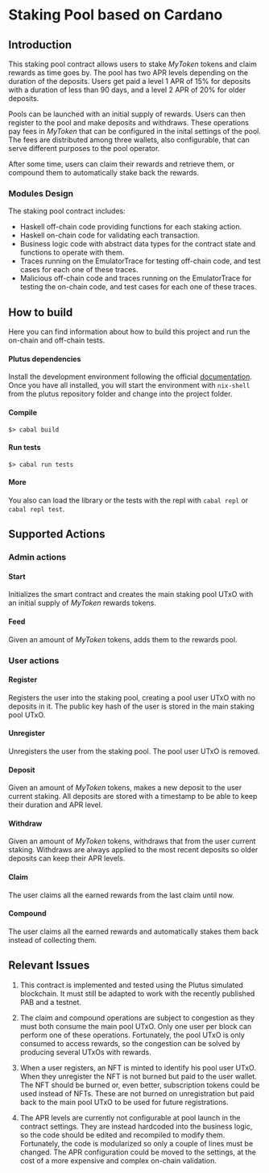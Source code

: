 # Staking Pool based on Cardano

## Introduction

This staking pool contract allows users to stake *MyToken* tokens and claim rewards
as time goes by. The pool has two APR levels depending on the duration of the deposits.
Users get paid a level 1 APR of 15% for deposits with a duration of less
than 90 days, and a level 2 APR of 20% for older deposits.

Pools can be launched with an initial supply of rewards. Users can then register to the
pool and make deposits and withdraws. These operations pay fees in *MyToken* that can
be configured in the inital settings of the pool. The fees are distributed among three
wallets, also configurable, that can serve different purposes to the pool operator.

After some time, users can claim their rewards and retrieve them, or compound them to
automatically stake back the rewards.

### Modules Design

The staking pool contract includes:
* Haskell off-chain code providing functions for each staking action.
* Haskell on-chain code for validating each transaction.
* Business logic code with abstract data types for the contract state
and functions to operate with them.
* Traces running on the EmulatorTrace for testing off-chain code, and test cases
for each one of these traces.
* Malicious off-chain code and traces running on the EmulatorTrace for testing
the on-chain code, and test cases for each one of these traces.

## How to build

Here you can find information about how to build this project and run the on-chain
and off-chain tests.

#### Plutus dependencies

Install the development environment following the official [documentation](https://github.com/input-output-hk/plutus/tree/36e2c8bdbb6e70d25a31331e5cd23f26dc3162d5#how-to-build-the-projects-artifacts).
Once you have all installed, you will start the environment with `nix-shell`
from the plutus repository folder and change into the project folder.

#### Compile

```
$> cabal build
```

#### Run tests

```
$> cabal run tests
```

#### More

You also can load the library or the tests with the repl with `cabal repl` or
`cabal repl test`.

## Supported Actions

### Admin actions

#### Start

Initializes the smart contract and creates the main staking pool UTxO with an
initial supply of *MyToken* rewards tokens.

#### Feed

Given an amount of *MyToken* tokens, adds them to the rewards pool.

### User actions

#### Register

Registers the user into the staking pool, creating a pool user UTxO with no deposits in it.
The public key hash of the user is stored in the main staking pool UTxO.

#### Unregister

Unregisters the user from the staking pool. The pool user UTxO is removed.

#### Deposit

Given an amount of *MyToken* tokens, makes a new deposit to the user current staking.
All deposits are stored with a timestamp to be able to keep their duration and APR level.

#### Withdraw

Given an amount of *MyToken* tokens, withdraws that from the user current staking.
Withdraws are always applied to the most recent deposits so older deposits can keep their APR levels.

#### Claim

The user claims all the earned rewards from the last claim until now.

#### Compound

The user claims all the earned rewards and automatically stakes them back instead of
collecting them.


## Relevant Issues

1. This contract is implemented and tested using the Plutus simulated blockchain.
It must still be adapted to work with the recently published PAB and a testnet.

2. The claim and compound operations are subject to congestion as they must both consume
the main pool UTxO. Only one user per block can perform one of these operations.
Fortunately, the pool UTxO is only consumed to access rewards, so the congestion can
be solved by producing several UTxOs with rewards.

3. When a user registers, an NFT is minted to identify his pool user UTxO.
When they unregister the NFT is not burned but paid to the user wallet.
The NFT should be burned or, even better, subscription tokens could be used
instead of NFTs. These are not burned on unregistration but paid back to the
main pool UTxO to be used for future registrations.

4. The APR levels are currently not configurable at pool launch in the contract settings.
They are instead hardcoded into the business logic, so the code should be edited and
recompiled to modify them. Fortunately, the code is modularized so only a couple of lines
must be changed. The APR configuration could be moved to the settings, at the cost of a more
expensive and complex on-chain validation.
